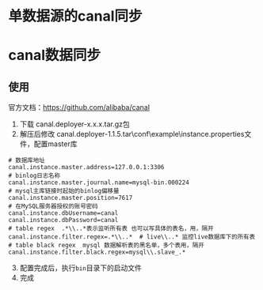 # 单数据源的canal同步
# canal数据同步

## 使用
官方文档：https://github.com/alibaba/canal

1. 下载 canal.deployer-x.x.x.tar.gz包
2. 解压后修改 canal.deployer-1.1.5.tar\conf\example\instance.properties文件，配置master库
```properties
# 数据库地址
canal.instance.master.address=127.0.0.1:3306
# binlog日志名称
canal.instance.master.journal.name=mysql-bin.000224
# mysql主库链接时起始的binlog偏移量
canal.instance.master.position=7617
# 在MySQL服务器授权的账号密码
canal.instance.dbUsername=canal
canal.instance.dbPassword=canal
# table regex  .*\\..*表示监听所有表 也可以写具体的表名，用，隔开
canal.instance.filter.regex=.*\\..*  # live\\..* 监控live数据库下的所有表
# table black regex  mysql 数据解析表的黑名单，多个表用，隔开
canal.instance.filter.black.regex=mysql\\.slave_.*
```
3. 配置完成后，执行`bin`目录下的启动文件
4. 完成

